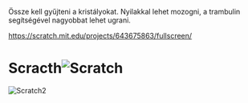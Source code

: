 Össze kell gyűjteni a kristályokat. 
Nyilakkal lehet mozogni, a trambulin segítségével nagyobbat lehet ugrani. 

https://scratch.mit.edu/projects/643675863/fullscreen/

# Scracth![Scratch](https://user-images.githubusercontent.com/100530081/155896572-5a541240-d5ef-48e0-aee6-1720b82500a5.png)
![Scratch2](https://user-images.githubusercontent.com/100530081/155896679-2b213e7b-de0a-4ca4-8264-0bfae12a9c6d.png)
